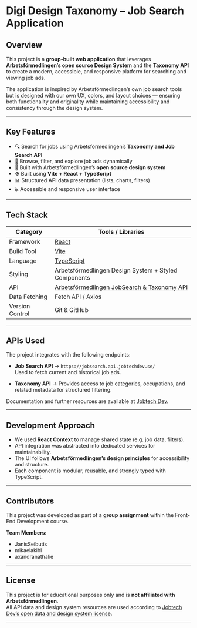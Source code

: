 # Digi Design Taxonomy – Job Search Application

## Overview

This project is a **group-built web application** that leverages **Arbetsförmedlingen’s open source Design System** and the **Taxonomy API** to create a modern, accessible, and responsive platform for searching and viewing job ads.

The application is inspired by Arbetsförmedlingen’s own job search tools but is designed with our own UX, colors, and layout choices — ensuring both functionality and originality while maintaining accessibility and consistency through the design system.

---

## Key Features

- 🔍 Search for jobs using Arbetsförmedlingen’s **Taxonomy and Job Search API**
- 🧭 Browse, filter, and explore job ads dynamically
- 🎨 Built with Arbetsförmedlingen’s **open source design system**
- ⚙️ Built using **Vite + React + TypeScript**
- 📊 Structured API data presentation (lists, charts, filters)
- ♿ Accessible and responsive user interface

---

## Tech Stack

| Category        | Tools / Libraries                                                     |
| --------------- | --------------------------------------------------------------------- |
| Framework       | [React](https://react.dev/)                                           |
| Build Tool      | [Vite](https://vitejs.dev/)                                           |
| Language        | [TypeScript](https://www.typescriptlang.org/)                         |
| Styling         | Arbetsförmedlingen Design System + Styled Components                  |
| API             | [Arbetsförmedlingen JobSearch & Taxonomy API](https://jobtechdev.se/) |
| Data Fetching   | Fetch API / Axios                                                     |
| Version Control | Git & GitHub                                                          |

---

## APIs Used

The project integrates with the following endpoints:

- **Job Search API** → `https://jobsearch.api.jobtechdev.se/`  
  Used to fetch current and historical job ads.

- **Taxonomy API** → Provides access to job categories, occupations, and related metadata for structured filtering.

Documentation and further resources are available at [Jobtech Dev](https://jobtechdev.se/).

---

## Development Approach

- We used **React Context** to manage shared state (e.g. job data, filters).
- API integration was abstracted into dedicated services for maintainability.
- The UI follows **Arbetsförmedlingen’s design principles** for accessibility and structure.
- Each component is modular, reusable, and strongly typed with TypeScript.

---

## Contributors

This project was developed as part of a **group assignment** within the Front-End Development course.

**Team Members:**

- JanisSeibutis
- mikaelakihl
- axandranathalie

---

## License

This project is for educational purposes only and is **not affiliated with Arbetsförmedlingen**.  
All API data and design system resources are used according to [Jobtech Dev’s open data and design system license](https://jobtechdev.se/).

---

